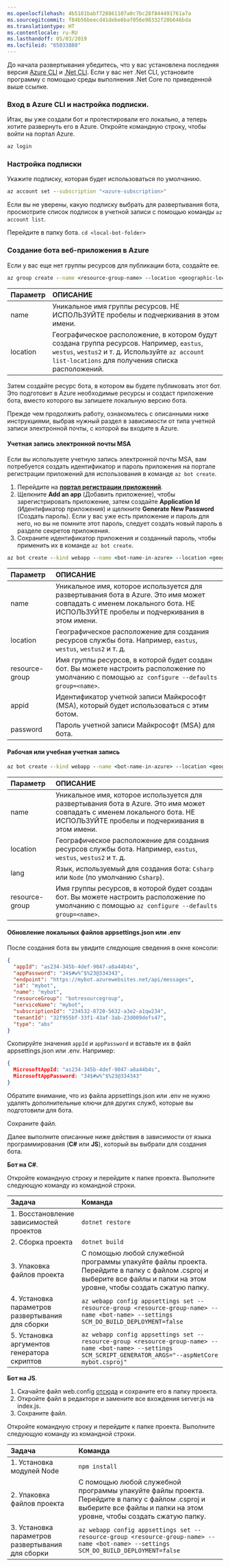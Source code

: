 ```yaml
---
ms.openlocfilehash: 4b5181babf728861107a0c7bc28f844491761a7a
ms.sourcegitcommit: f84b56beecd41debe6baf056e98332f20b646bda
ms.translationtype: HT
ms.contentlocale: ru-RU
ms.lasthandoff: 05/03/2019
ms.locfileid: "65033888"
---
```

До начала развертывания убедитесь, что у вас установлена последняя версия [Azure CLI](https://docs.microsoft.com/en-us/cli/azure/install-azure-cli?view=azure-cli-latest) и [.Net CLI](https://dotnet.microsoft.com/download). Если у вас нет .Net CLI, установите программу с помощью среды выполнения .Net Core по приведенной выше ссылке. 

### <a name="login-to-azure-cli-and-set-your-subscription"></a>Вход в Azure CLI и настройка подписки.
Итак, вы уже создали бот и протестировали его локально, а теперь хотите развернуть его в Azure. Откройте командную строку, чтобы войти на портал Azure.

```cmd
az login
```
### <a name="set-the-subscription"></a>Настройка подписки

Укажите подписку, которая будет использоваться по умолчанию.

```cmd
az account set --subscription "<azure-subscription>"
```

Если вы не уверены, какую подписку выбрать для развертывания бота, просмотрите список подписок в учетной записи с помощью команды `az account list`.

Перейдите в папку бота.
`cd <local-bot-folder>`

### <a name="create-a-web-app-bot-in-azure"></a>Создание бота веб-приложения в Azure 

Если у вас еще нет группы ресурсов для публикации бота, создайте ее.

```cmd
az group create --name <resource-group-name> --location <geographic-location> --verbose
```

| Параметр     | ОПИСАНИЕ |
|:-----------|:---|
| name     | Уникальное имя группы ресурсов. НЕ ИСПОЛЬЗУЙТЕ пробелы и подчеркивания в этом имени. |
| location | Географическое расположение, в котором будут создана группа ресурсов. Например, `eastus`, `westus`, `westus2` и т. д. Используйте `az account list-locations` для получения списка расположений. |

Затем создайте ресурс бота, в котором вы будете публиковать этот бот. Это подготовит в Azure необходимые ресурсы и создаст приложение бота, вместо которого вы запишете локальную версию бота. 

Прежде чем продолжить работу, ознакомьтесь с описанными ниже инструкциями, выбрав нужный раздел в зависимости от типа учетной записи электронной почты, с которой вы входите в Azure.

#### <a name="msa-email-account"></a>Учетная запись электронной почты MSA
Если вы используете учетную запись электронной почты MSA, вам потребуется создать идентификатор и пароль приложения на портале регистрации приложений для использования в команде `az bot create`.
1. Перейдите на [**портал регистрации приложений**](https://portal.azure.com/#blade/Microsoft_AAD_RegisteredApps/ApplicationsListBlade).
1. Щелкните **Add an app** (Добавить приложение), чтобы зарегистрировать приложение, затем создайте **Application Id** (Идентификатор приложения) и щелкните **Generate New Password** (Создать пароль). Если у вас уже есть приложение и пароль для него, но вы не помните этот пароль, следует создать новый пароль в разделе секретов приложения.
1. Сохраните идентификатор приложения и созданный пароль, чтобы применить их в команде `az bot create`.  

```cmd
az bot create --kind webapp --name <bot-name-in-azure> --location <geographic-location> --version v4 --lang <language> --verbose --resource-group <resource-group-name> --appid "<application-id>" --password "<application-password>" --verbose
```

| Параметр | ОПИСАНИЕ |
|:---|:---|
| name | Уникальное имя, которое используется для развертывания бота в Azure. Это имя может совпадать с именем локального бота. НЕ ИСПОЛЬЗУЙТЕ пробелы и подчеркивания в этом имени. |
| location | Географическое расположение для создания ресурсов службы бота. Например, `eastus`, `westus`, `westus2` и т. д. |
| resource-group | Имя группы ресурсов, в которой будет создан бот. Вы можете настроить расположение по умолчанию с помощью `az configure --defaults group=<name>`. |
| appid | Идентификатор учетной записи Майкрософт (MSA), который будет использоваться с этим ботом. |
| password | Пароль учетной записи Майкрософт (MSA) для бота. |

#### <a name="business-or-school-account"></a>Рабочая или учебная учетная запись

```cmd
az bot create --kind webapp --name <bot-name-in-azure> --location <geographic-location> --version v4 --lang <language> --verbose --resource-group <resource-group-name>
```
| Параметр | ОПИСАНИЕ |
|:---|:---|
| name | Уникальное имя, которое используется для развертывания бота в Azure. Это имя может совпадать с именем локального бота. НЕ ИСПОЛЬЗУЙТЕ пробелы и подчеркивания в этом имени. |
| location | Географическое расположение для создания ресурсов службы бота. Например, `eastus`, `westus`, `westus2` и т. д. |
| lang | Язык, используемый для создания бота: `Csharp` или `Node` (по умолчанию `Csharp`). |
| resource-group | Имя группы ресурсов, в которой будет создан бот. Вы можете настроить расположение по умолчанию с помощью `az configure --defaults group=<name>`. |

#### <a name="update-appsettingsjson-or-env-file"></a>Обновление локальных файлов appsettings.json или .env
После создания бота вы увидите следующие сведения в окне консоли: 

```JSON
{
  "appId": "as234-345b-4def-9047-a8a44b4s",
  "appPassword": "34$#w%^$%23@334343",
  "endpoint": "https://mybot.azurewebsites.net/api/messages",
  "id": "mybot",
  "name": "mybot",
  "resourceGroup": "botresourcegroup",
  "serviceName": "mybot",
  "subscriptionId": "234532-8720-5632-a3e2-a1qw234",
  "tenantId": "32f955bf-33f1-43af-3ab-23d009defs47",
  "type": "abs"
}
```

Скопируйте значения `appId` и `appPassword` и вставьте их в файл appsettings.json или .env. Например: 

```JSON
{
  MicrosoftAppId: "as234-345b-4def-9047-a8a44b4s",
  MicrosoftAppPassword: "34$#w%^$%23@334343"
}
```
Обратите внимание, что из файла appsettings.json или .env не нужно удалять дополнительные ключи для других служб, которые вы подготовили для бота.

Сохраните файл.

Далее выполните описанные ниже действия в зависимости от языка программирования (**C#** или **JS**), который вы выбрали для создания бота.

**Бот на C#**. 

Откройте командную строку и перейдите к папке проекта. Выполните следующую команду из командной строки.

| Задача | Команда |
|:-----|:--------|
| 1. Восстановление зависимостей проектов | `dotnet restore`|
| 2. Сборка проекта     | `dotnet build` |
| 3. Упаковка файлов проекта | С помощью любой служебной программы упакуйте файлы проекта. Перейдите в папку с файлом .csproj и выберите все файлы и папки на этом уровне, чтобы создать сжатую папку. |
| 4. Установка параметров развертывания для сборки | `az webapp config appsettings set --resource-group <resource-group-name> --name <bot-name> --settings SCM_DO_BUILD_DEPLOYMENT=false`|
| 5. Установка аргументов генератора скриптов | `az webapp config appsettings set --resource-group <resource-group-name> --name <bot-name> --settings SCM_SCRIPT_GENERATOR_ARGS="--aspNetCore mybot.csproj"`|

**Бот на JS**.
1. Скачайте файл web.config [отсюда](https://github.com/projectkudu/kudu/wiki/Using-a-custom-web.config-for-Node-apps) и сохраните его в папку проекта. 
1. Откройте файл в редакторе и замените все вхождения server.js на index.js. 
1. Сохраните файл.

Откройте командную строку и перейдите к папке проекта. Выполните следующую команду из командной строки.

| Задача | Команда |
|:-----|:--------|
| 1. Установка модулей Node | `npm install` |
| 2. Упаковка файлов проекта | С помощью любой служебной программы упакуйте файлы проекта. Перейдите в папку с файлом .csproj и выберите все файлы и папки на этом уровне, чтобы создать сжатую папку. |
| 3. Установка параметров развертывания для сборки | `az webapp config appsettings set --resource-group <resource-group-name> --name <bot-name> --settings SCM_DO_BUILD_DEPLOYMENT=false`|
